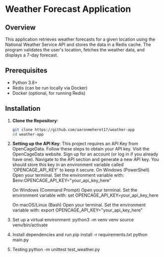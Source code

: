 # Weather Forecast Application

## Overview
This application retrieves weather forecasts for a given location using the National Weather Service API and stores the data in a Redis cache. The program validates the user's location, fetches the weather data, and displays a 7-day forecast.

## Prerequisites
- Python 3.8+
- Redis (can be run locally via Docker)
- Docker (optional, for running Redis)

## Installation

1. **Clone the Repository**:
   ```bash
   git clone https://github.com/aaronmeheret17/weather-app
   cd weather-app

2. **Setting up the API Key**:
This project requires an API Key from OpenCageData. 
Follow these steps to obtain your API key.
Visit the OpenCageData website.
Sign up for an account (or log in if you already have one).
Navigate to the API section and generate a new API key.
You should store this key in an environment variable called 'OPENCAGE_API_KEY' to keep it secure.
    On Windows (PowerShell)
        Open your terminal.
        Set the environment variable with: $env:OPENCAGE_API_KEY="your_api_key_here"

    On Windows (Command Prompt)
        Open your terminal.
        Set the environment variable with:
        set OPENCAGE_API_KEY=your_api_key_here

    On macOS/Linux (Bash)
        Open your terminal.
        Set the environment variable with:
        export OPENCAGE_API_KEY="your_api_key_here"


2. Set up a virtual environment:
    python3 -m venv venv
    source venv/bin/activate
    
3. Install dependencies and run
    pip install -r requirements.txt
    python main.py

4. Testing
    python -m unittest test_weather.py



   





